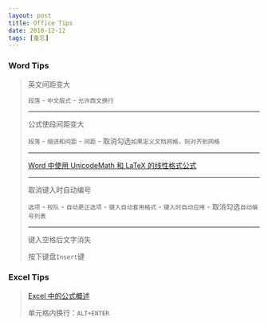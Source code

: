 ```yaml
---
layout: post
title: Office Tips
date: 2018-12-12
tags: [备忘]
---
```


### Word Tips

>英文间距变大
>
>`段落` - `中文版式` - `允许西文换行`
>
>---
>
>公式使段间距变大
>
>`段落` - `缩进和间距` - `间距` - 取消勾选`如果定义文档网格，则对齐到网格`
>
>---
>
>[Word 中使用 UnicodeMath 和 LaTeX 的线性格式公式](https://support.office.com/zh-cn/article/word-%E4%B8%AD%E4%BD%BF%E7%94%A8-unicodemath-%E5%92%8C-latex-%E7%9A%84%E7%BA%BF%E6%80%A7%E6%A0%BC%E5%BC%8F%E5%85%AC%E5%BC%8F-2e00618d-b1fd-49d8-8cb4-8d17f25754f8?ui=zh-CN&rs=zh-CN&ad=CN)
>
>---
>
>取消键入时自动编号
>
>`选项` - `校队` - `自动更正选项` - `键入自动套用格式` - `键入时自动应用` - 取消勾选`自动编号列表`
>
>---
>
>键入空格后文字消失
>
>按下键盘`Insert`键

### Excel Tips

>[Excel 中的公式概述](https://support.office.com/zh-cn/article/excel-%E4%B8%AD%E7%9A%84%E5%85%AC%E5%BC%8F%E6%A6%82%E8%BF%B0-ecfdc708-9162-49e8-b993-c311f47ca173)
>
>单元格内换行：`ALT+ENTER`